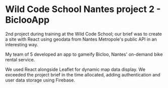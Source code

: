 # Wild Code School Nantes project 2 - BiclooApp

2nd project during training at the Wild Code School; our brief was to create a site with React using geodata from Nantes Metropole's public API in an interesting way.

My team of 5 developed an app to gameify Bicloo, Nantes' on-demand bike rental service.

We used React alongside Leaflet for dynamic map data display. We exceeded the project brief in the time allocated, adding authentication and user data storage using Firebase.
